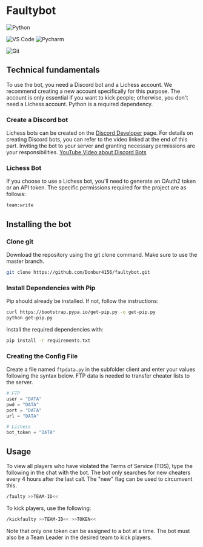 # Faultybot
![Python](https://img.shields.io/badge/-Python-3776AB?logo=python&logoColor=ffffff) 

![VS Code](https://img.shields.io/badge/VSCode-%23007ACC?logo=Visual-studio-code) ![Pycharm](https://img.shields.io/badge/PyCharm-green?logo=PyCharm) 

![Git](https://img.shields.io/badge/-Git-%23F05032?logo=git&logoColor=%23ffffff)


## Technical fundamentals
To use the bot, you need a Discord bot and a Lichess account. We recommend creating a new account specifically for this purpose. The account is only essential if you want to kick people; otherwise, you don't need a Lichess account. Python is a required dependency.


### Create a Discord bot
Lichess bots can be created on the [Discord Developer](https://discord.com/developers/) page. For details on creating Discord bots, you can refer to the video linked at the end of this part. Inviting the bot to your server and granting necessary permissions are your responsibilities. [YouTube Video about Discord Bots](https://youtu.be/SPTfmiYiuok?t=3)

### Lichess Bot
If you choose to use a Lichess bot, you'll need to generate an OAuth2 token or an API token. The specific permissions required for the project are as follows:

```bash
team:write
```

## Installing the bot

### Clone git
Download the repository using the git clone command. Make sure to use the master branch.

```bash
git clone https://github.com/Donbur4156/faultybot.git
```

### Install Dependencies with Pip

Pip should already be installed. If not, follow the instructions:

```bash
curl https://bootstrap.pypa.io/get-pip.py -o get-pip.py
python get-pip.py
```

Install the required dependencies with:

```bash
pip install -r requirements.txt

```

### Creating the Config File
Create a file named ``ftpdata.py`` in the subfolder client and enter your values following the syntax below. FTP data is needed to transfer cheater lists to the server.



```Python
# FTP 
user = "DATA"
pwd = "DATA"
port = "DATA"
url = "DATA"

# Lichess
bot_token = "DATA"
```

## Usage
To view all players who have violated the Terms of Service (TOS), type the following in the chat with the bot. The bot only searches for new cheaters every 4 hours after the last call. The "new" flag can be used to circumvent this.

```bash
/faulty >>TEAM-ID<< 
```

To kick players, use the following:

```bash
/kickfaulty >>TEAM-ID<< >>TOKEN<< 
```

Note that only one token can be assigned to a bot at a time. The bot must also be a Team Leader in the desired team to kick players.

